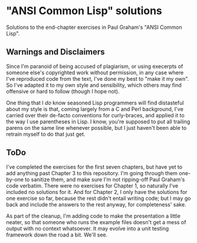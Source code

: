 "ANSI Common Lisp" solutions
============================

Solutions to the end-chapter exercises in Paul Graham's "ANSI Common Lisp".

Warnings and Disclaimers
------------------------

Since I'm paranoid of being accused of plagiarism, or using execerpts of
someone else's copyrighted work without permission, in any case where I've
reproduced code from the text, I've done my best to "make it my own".  So I've
adapted it to my own style and sensibility, which others may find offensive or
hard to follow (though I hope not).

One thing that I *do* know seasoned Lisp programmers will find distasteful
about my style is that, coming largely from a C and Perl background, I've
carried over their de-facto conventions for curly-braces, and applied it to the
way I use parentheses in Lisp.  I know, you're supposed to put all trailing
parens on the same line whenever possible, but I just haven't been able to
retrain myself to do that just get.

ToDo
----

I've completed the exercises for the first seven chapters, but have yet to add
anything past Chapter 3 to this repository.  I'm going through them one-by-one
to sanitize them, and make sure I'm not ripping-off Paul Graham's code
verbatim.  There were no exercises for Chapter 1, so naturally I've included no
solutions for it.  And for Chapter 2, I only have the solutions for one
exercise so far, because the rest didn't entail writing code; but I may go back
and include the answers to the rest anyway, for completeness' sake.

As part of the cleanup, I'm adding code to make the presentation a little
neater, so that someone who runs the example files doesn't get a mess of output
with no context whatsoever.  It may evolve into a unit testing framework down
the road a bit.  We'll see.
